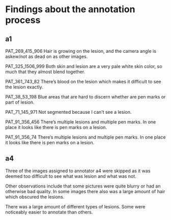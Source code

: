 # Findings about the annotation process

## a1
PAT_269_415_906
Hair is growing on the lesion, and the camera angle is askew/not as dead on as other images.

PAT_325_1506_999
Both skin and lesion are a very pale white skin color, so much that they almost blend together.

PAT_361_743_82
There’s blood on the lesion which makes it difficult to see the lesion exactly.

PAT_38_53_198
Blue areas that are hard to discern whether are pen marks or part of lesion.
 
PAT_71_145_971
Not segmented because I can’t see a lesion. 

PAT_91_356_456 
There’s multiple lesions and multiple pen marks. In one place it looks like there is pen marks on a lesion.

PAT_91_356_74 
There’s multiple lesions and multiple pen marks. In one place it looks like there is pen marks on a lesion.


## a4

Three of the images assigned to annotator a4 were skipped as it was deemed too difficult to see what was lesion and what was not. 

Other observations include that some pictures were quite blurry or had an otherwise bad quality. In some images there also was a large amount of hair which obscured the lesions. 

There was a large amount of different types of lesions. Some were noticeably easier to annotate than others. 
